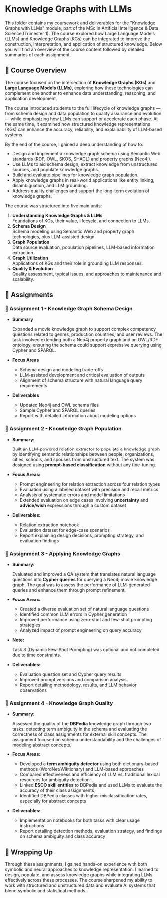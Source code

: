 # Knowledge Graphs with LLMs

This folder contains my coursework and deliverables for the "Knowledge Graphs with LLMs" module, part of the MSc in Artificial Intelligence & Data Science (Trimester 1). The course explored how Large Language Models (LLMs) and Knowledge Graphs (KGs) can be integrated to improve the construction, interpretation, and application of structured knowledge. Below you will find an overview of the course content followed by detailed summaries of each assignment.

## 📖 Course Overview

The course focused on the intersection of **Knowledge Graphs (KGs)** and **Large Language Models (LLMs)**, exploring how these technologies can complement one another to enhance data understanding, reasoning, and application development.

The course introduced students to the full lifecycle of knowledge graphs — from schema design and data population to quality assurance and evolution — while emphasizing how LLMs can support or accelerate each phase. At the same time, it examined how structured knowledge representations (KGs) can enhance the accuracy, reliability, and explainability of LLM-based systems.

By the end of the course, I gained a deep understanding of how to:
- Design and implement a knowledge graph schema using Semantic Web standards (RDF, OWL, SKOS, SHACL) and property graphs (Neo4j).
- Use LLMs to aid schema design, extract knowledge from unstructured sources, and populate knowledge graphs.
- Build and evaluate pipelines for knowledge graph population.
- Apply knowledge graphs in real-world applications like entity linking, disambiguation, and LLM grounding.
- Address quality challenges and support the long-term evolution of knowledge graphs.

The course was structured into five main units:
1. **Understanding Knowledge Graphs & LLMs**  
   Foundations of KGs, their value, lifecycle, and connection to LLMs.
2. **Schema Design**  
   Schema modeling using Semantic Web and property graph technologies, plus LLM-assisted design.
3. **Graph Population**  
   Data source evaluation, population pipelines, LLM-based information extraction.
4. **Graph Utilization**  
   Applications of KGs and their role in grounding LLM responses.
5. **Quality & Evolution**  
   Quality assessment, typical issues, and approaches to maintenance and scalability.

## 📂 Assignments

### 📝 Assignment 1 - Knowledge Graph Schema Design
- **Summary**

  Expanded a movie knowledge graph to support complex competency questions related to genres, production countries, and user reviews. The task involved extending both a Neo4j property graph and an OWL/RDF     ontology, ensuring the schema could support expressive querying using Cypher and SPARQL.

- **Focus Areas**

  - Schema design and modeling trade-offs
  - LLM-assisted development and critical evaluation of outputs
  - Alignment of schema structure with natural language query requirements

- **Deliverables**

  - Updated Neo4j and OWL schema files
  - Sample Cypher and SPARQL queries
  - Report with detailed information about modeling options

### 📝 Assignment 2 - Knowledge Graph Population

- **Summary:**  

  Built an LLM-powered relation extractor to populate a knowledge graph by identifying semantic relationships between people, organizations, cities, schools, and spouses from unstructured text. The system     was designed using **prompt-based classification** without any fine-tuning.

- **Focus Areas:**  

  - Prompt engineering for relation extraction across four relation types  
  - Evaluation using a labeled dataset with precision and recall metrics  
  - Analysis of systematic errors and model limitations  
  - Extended evaluation on edge cases involving **uncertainty** and **advice/wish** expressions through a custom dataset

- **Deliverables:**  

  - Relation extraction notebook  
  - Evaluation dataset for edge-case scenarios  
  - Report explaining design decisions, prompting strategy, and evaluation findings

### 📝 Assignment 3 - Applying Knowledge Graphs

- **Summary:**  

  Evaluated and improved a QA system that translates natural language questions into **Cypher queries** for querying a Neo4j movie knowledge graph. The goal was to assess the performance of LLM-generated      queries and enhance them through prompt refinement.

- **Focus Areas:**  

  - Created a diverse evaluation set of natural language questions  
  - Identified common LLM errors in Cypher generation  
  - Improved performance using zero-shot and few-shot prompting strategies  
  - Analyzed impact of prompt engineering on query accuracy

- **Note:**  

  Task 3 (Dynamic Few-Shot Prompting) was optional and not completed due to time constraints.

- **Deliverables:**  

  - Evaluation question set and Cypher query results  
  - Improved prompt versions and comparison analysis  
  - Report detailing methodology, results, and LLM behavior observations

### 📝 Assignment 4 - Knowledge Graph Quality

- **Summary:**  

  Assessed the quality of the **DBPedia** knowledge graph through two tasks: detecting term ambiguity in the schema and evaluating the correctness of class assignments for external skill concepts. The        assignment focused on schema understandability and the challenges of modeling abstract concepts.

- **Focus Areas:**  

  - Developed a **term ambiguity detector** using both dictionary-based methods (WordNet/Wiktionary) and LLM-based approaches  
  - Compared effectiveness and efficiency of LLM vs. traditional lexical resources for ambiguity detection  
  - Linked **ESCO skill entities** to DBPedia and used LLMs to evaluate the accuracy of their class assignments  
  - Identified DBPedia classes with higher misclassification rates, especially for abstract concepts

- **Deliverables:**  

  - Implementation notebooks for both tasks with clear usage instructions  
  - Report detailing detection methods, evaluation strategy, and findings on schema ambiguity and class accuracy

## 📌 Wrapping Up

Through these assignments, I gained hands-on experience with both symbolic and neural approaches to knowledge representation. I learned to design, populate, and assess knowledge graphs while integrating LLMs effectively across these processes. The course sharpened my ability to work with structured and unstructured data and evaluate AI systems that blend symbolic and statistical methods.
